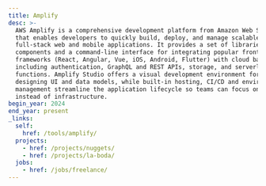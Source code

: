 ```yaml
---
title: Amplify
desc: >-
  AWS Amplify is a comprehensive development platform from Amazon Web Services
  that enables developers to quickly build, deploy, and manage scalable
  full-stack web and mobile applications. It provides a set of libraries, UI
  components and a command-line interface for integrating popular front-end
  frameworks (React, Angular, Vue, iOS, Android, Flutter) with cloud backends,
  including authentication, GraphQL and REST APIs, storage, and serverless
  functions. Amplify Studio offers a visual development environment for
  designing UI and data models, while built-in hosting, CI/CD and environment
  management streamline the application lifecycle so teams can focus on features
  instead of infrastructure.
begin_year: 2024
end_year: present
_links:
  self:
    href: /tools/amplify/
  projects:
    - href: /projects/nuggets/
    - href: /projects/la-boda/
  jobs:
    - href: /jobs/freelance/
---
```

